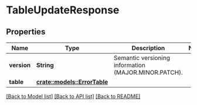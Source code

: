 # TableUpdateResponse

## Properties

Name | Type | Description | Notes
------------ | ------------- | ------------- | -------------
**version** | **String** | Semantic versioning information (MAJOR.MINOR.PATCH). | 
**table** | [**crate::models::ErrorTable**](ErrorTable.md) |  | 

[[Back to Model list]](../README.md#documentation-for-models) [[Back to API list]](../README.md#documentation-for-api-endpoints) [[Back to README]](../README.md)


